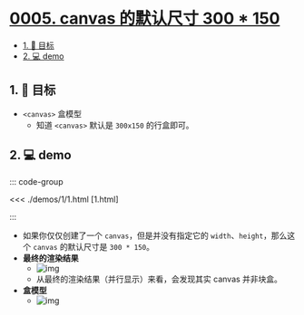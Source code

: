 # [0005. canvas 的默认尺寸 300 * 150](https://github.com/Tdahuyou/TNotes.canvas/tree/main/notes/0005.%20canvas%20%E7%9A%84%E9%BB%98%E8%AE%A4%E5%B0%BA%E5%AF%B8%20300%20*%20150)

<!-- region:toc -->

- [1. 🎯 目标](#1--目标)
- [2. 💻 demo](#2--demo)

<!-- endregion:toc -->

## 1. 🎯 目标

- `<canvas>` 盒模型
  - 知道 `<canvas>` 默认是 `300x150` 的行盒即可。

## 2. 💻 demo

::: code-group

<<< ./demos/1/1.html [1.html]

:::

- 如果你仅仅创建了一个 `canvas`，但是并没有指定它的 `width`、`height`，那么这个 `canvas` 的默认尺寸是 `300 * 150`。
- **最终的渲染结果**
  - ![img](https://cdn.jsdelivr.net/gh/Tdahuyou/imgs@main/2024-10-03-22-58-50.png)
  - 从最终的渲染结果（并行显示）来看，会发现其实 canvas 并非块盒。
- **盒模型**
  - ![img](https://cdn.jsdelivr.net/gh/Tdahuyou/imgs@main/2024-10-03-22-59-01.png)

